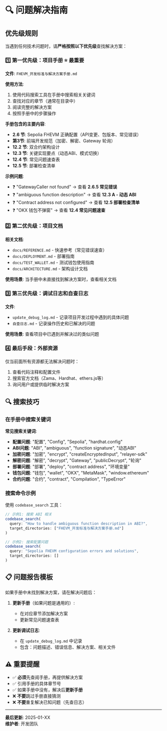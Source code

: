 # 🔍 问题解决指南

## 优先级规则

当遇到任何技术问题时，请**严格按照以下优先级**查找解决方案：

### 1️⃣ 第一优先级：项目手册 ⭐ **最重要**

**文件**: `FHEVM_开发标准与解决方案手册.md`

**使用方法**:
1. 使用代码搜索工具在手册中搜索相关关键词
2. 查找对应的章节（通常在目录中）
3. 阅读完整的解决方案
4. 按照手册中的步骤操作

**手册包含的主要内容**:
- **2.6 节**: Sepolia FHEVM 正确配置（API变更、包版本、常见错误）
- **第3节**: 前端开发规范（加密、解密、Gateway 轮询）
- **12.2 节**: 双合约架构设计
- **12.3 节**: 关键实现要点（动态ABI、模式切换）
- **12.4 节**: 常见问题速查表
- **12.5 节**: 部署检查清单

**示例问题**:
- ❓ "GatewayCaller not found" → 查看 **2.6.5 常见错误**
- ❓ "ambiguous function description" → 查看 **12.3 A - 动态 ABI**
- ❓ "Contract address not configured" → 查看 **12.5 部署检查清单**
- ❓ "OKX 钱包不弹窗" → 查看 **12.4 常见问题速查**

### 2️⃣ 第二优先级：项目文档

**相关文档**:
- `docs/REFERENCE.md` - 快速参考（常见错误速查）
- `docs/DEPLOYMENT.md` - 部署指南
- `docs/TEST_WALLET.md` - 测试钱包使用指南
- `docs/ARCHITECTURE.md` - 架构设计文档

**使用场景**: 当手册中未直接找到解决方案时，查看相关文档

### 3️⃣ 第三优先级：调试日志和自查日志

**文件**:
- `update_debug_log.md` - 记录项目开发过程中遇到的具体问题
- `自查日志.md` - 记录操作历史和已解决的问题

**使用场景**: 查看项目中已遇到并解决过的类似问题

### 4️⃣ 最后手段：外部资源

仅当前面所有资源都无法解决问题时：
1. 查看代码注释和配置文件
2. 搜索官方文档（Zama、Hardhat、ethers.js等）
3. 询问用户或提供临时解决方案

## 🔍 搜索技巧

### 在手册中搜索关键词

**常见搜索关键词**:
- **配置问题**: "配置", "Config", "Sepolia", "hardhat.config"
- **ABI问题**: "ABI", "ambiguous", "function signature", "动态ABI"
- **加密问题**: "加密", "encrypt", "createEncryptedInput", "relayer-sdk"
- **解密问题**: "解密", "decrypt", "Gateway", "publicDecrypt", "轮询"
- **部署问题**: "部署", "deploy", "contract address", "环境变量"
- **钱包问题**: "钱包", "wallet", "OKX", "MetaMask", "window.ethereum"
- **合约问题**: "合约", "contract", "Compilation", "TypeError"

### 搜索命令示例

使用 `codebase_search` 工具：
```javascript
// 示例1: 搜索 ABI 相关
codebase_search(
  query: "How to handle ambiguous function description in ABI?",
  target_directories: ["FHEVM_开发标准与解决方案手册.md"]
)

// 示例2: 搜索配置问题
codebase_search(
  query: "Sepolia FHEVM configuration errors and solutions",
  target_directories: []
)
```

## 📋 问题报告模板

如果手册中未找到解决方案，请在解决问题后：

1. **更新手册**（如果问题是通用的）:
   - 在对应章节添加解决方案
   - 更新常见问题速查表

2. **更新调试日志**:
   - 在 `update_debug_log.md` 中记录
   - 包含：问题描述、错误信息、解决方案、相关文件

## ⚠️ 重要提醒

- ✅ **必须**先查阅手册，再提供解决方案
- ✅ 引用手册的具体章节号
- ✅ 如果手册中没有，解决后**更新手册**
- ❌ **不要**跳过手册直接猜测
- ❌ **不要**重复解决已知问题（先查日志）

---

**最后更新**: 2025-01-XX  
**维护者**: 开发团队

